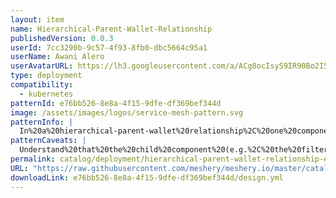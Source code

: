 ```yaml
---
layout: item
name: Hierarchical-Parent-Wallet-Relationship
publishedVersion: 0.0.3
userId: 7cc3290b-9c57-4f93-8fb0-dbc5664c95a1
userName: Awani Alero
userAvatarURL: https://lh3.googleusercontent.com/a/ACg8ocIsyS9IR90Bo2I56iqRPlYulzglXOKhqczvYvf31sttxczvwuTX=s96-c
type: deployment
compatibility:
  - kubernetes
patternId: e76bb526-8e8a-4f15-9dfe-df369bef344d
image: /assets/images/logos/service-mesh-pattern.svg
patternInfo: |
  In%20a%20hierarchical-parent-wallet%20relationship%2C%20one%20component%20(the%20%22wallet%22)%20serves%20as%20a%20container%20or%20host%20for%20another%20component%2C%20similar%20to%20a%20parent-child%20structure.%20In%20this%20example%2C%20the%20WASM%20plugin%20acts%20as%20the%20parent%20(or%20wallet)%20that%20%22contains%22%20the%20WASM%20filter%2C%20representing%20the%20idea%20that%20the%20filter%20operates%20within%20the%20scope%20and%20capabilities%20provided%20by%20the%20plugin.%0A%0AFor%20instance%2C%20in%20a%20service%20mesh%20like%20Istio%2C%20a%20WASM%20plugin%20is%20deployed%20into%20an%20Envoy%20proxy%20and%20serves%20as%20the%20runtime%20environment%20for%20a%20WASM%20filter.%20A%20custom%20WASM%20filter%20may%20be%20designed%20to%20modify%20HTTP%20requests%20(e.g.%2C%20by%20adding%20a%20security%20header)%2C%20but%20it%20relies%20on%20the%20plugin%20to%20intercept%20network%20traffic%20and%20integrate%20with%20the%20proxy%E2%80%99s%20pipeline.%20The%20plugin%20manages%20the%20lifecycle%20of%20the%20filter%2C%20ensuring%20it%20is%20executed%20whenever%20relevant%20traffic%20is%20processed.%20Without%20the%20plugin%2C%20the%20filter%20would%20not%20be%20able%20to%20apply%20its%20logic%2C%20emphasizing%20how%20the%20plugin%20enables%20the%20filter%E2%80%99s%20operation.%0A%0AThis%20wallet%20nature%20highlights%20the%20idea%20that%20the%20plugin%20acts%20as%20a%20container%20that%20securely%20%22holds%22%20the%20filter%2C%20providing%20it%20with%20the%20necessary%20infrastructure%20and%20environment%20to%20function.%20Just%20as%20a%20wallet%20holds%20its%20contents%2C%20the%20plugin%20ensures%20the%20filter%20operates%20properly%20within%20the%20boundaries%20and%20resources%20it%20provides%2C%20without%20which%20the%20filter%20would%20not%20function%20independently.
patternCaveats: |
  Understand%20that%20the%20child%20component%20(e.g.%2C%20the%20filter)%20is%20dependent%20on%20the%20parent%20component%20(e.g.%2C%20the%20plugin).%20If%20the%20parent%20(wallet)%20is%20not%20correctly%20configured%20or%20functional%2C%20the%20child%20component%20will%20not%20work%20as%20expected.%20Ensure%20the%20parent%20component%20is%20properly%20configured.
permalink: catalog/deployment/hierarchical-parent-wallet-relationship-e76bb526-8e8a-4f15-9dfe-df369bef344d.html
URL: "https://raw.githubusercontent.com/meshery/meshery.io/master/catalog/e76bb526-8e8a-4f15-9dfe-df369bef344d/0.0.3/design.yml"
downloadLink: e76bb526-8e8a-4f15-9dfe-df369bef344d/design.yml
---
```

